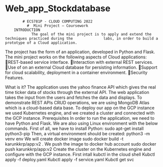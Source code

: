 # Web_app_Stockdatabase
            # ECS781P - CLOUD COMPUTING 2022
              #  Mini Project – Coursework
        INTRODUCTION
                The goal of the mini project is to apply and extend the techniques practiced during the              labs, in order to build a prototype of a Cloud application.
The project has the form of an application, developed in Python and Flask.
The mini project works on the following aspects of Cloud applications:
REST-based service interface.
Interaction with external REST services.
Use of on an external Cloud database for persisting information.
Support for cloud scalability, deployment in a container environment.
Security Features.

What is it?
The application uses the yahoo finance API which gives the real time ticker data of stocks through the external API. The web application takes the input from the users and fetches the data and displays.
To demonstrate REST APIs CRUD operations, we are using MongoDB Atlas which is a cloud-based data base. 
To deploy our app on the GCP instance we used Kubernetes engine, and we created a cluster and connected with the GCP instance.
Prerequisites
In order to run the application, we need to have Python and Flask. We are also using Linux environment with the below commands.
First of all, we have to install Python:
sudo apt-get install python3-pip
Then, a virtual environment should be created:
python3 -m venv env
We will create docker image
sudo docker build -t karunkkrp/app:v2 .
We push the image to docker hub account
sudo docker push karunkkrp/app:v2
Create the cluster on the Kubernetes engine and configure with the GCP instance.
First intall kubctl in the cloud shell
Kubctl apply -f deploy.yaml
Kubctl apply -f service.yaml
Kubctl get svc 
